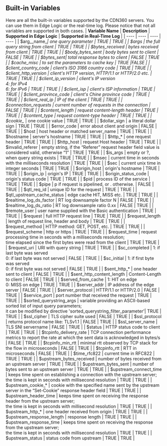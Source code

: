 ## Built-in Variables

Here are all the built-in variables supported by the CDN360 servers. You can use them in Edge Logic or the real-time log. Please notice that not all variables are supported in both cases.
| **Variable Name** | **Description** | **Supported in Edge Logic** | **Supported in Real-Time Log** |
| ---- | ---- | ---- | ---- |
| $arg__name_*| one query parameter | <span class="badge green">TRUE</span> | <span class="badge green">TRUE</span> |
| $args | the full query string from client | TRUE | TRUE |
| $bytes_received | bytes received from client | TRUE | TRUE |
| $body_bytes_sent | body bytes sent to client | FALSE | TRUE |
| $bytes_sent| total response bytes to client | FALSE | TRUE |
| $cache_misc | to set the parameters to cache key | TRUE |FALSE |
| $client_country_code | client’s ISO 3166 country code | TRUE | TRUE |
| $client_http_version | client's HTTP version, HTTP/1.1 or HTTP/2.0 etc. | TRUE | TRUE |
| $client_ip_version | client's IP version <br> 4: for IPv4 <br> 6: for IPv6 | TRUE | TRUE |
| $client_isp | client's ISP information | TRUE | TRUE |
| $client_province_code | client's Chine province code | TRUE | TRUE |
| $client_real_ip | IP of the client | TRUE | TRUE |
| $connection_requests | current number of requests in the connection | FALSE | TRUE |
| $content_length | request content-length header | TRUE | TRUE |
| $content_type | request content-type header | TRUE | TRUE |
| $cookie_* | one cookie value | TRUE | TRUE |
| $dollar_sign | a literal dollar sign | TRUE | TRUE |
| $error_code | error about client and origin | FALSE | TRUE |
| $host | host header or matched server_name | TRUE | TRUE |
| $hostname | server's hostname | TRUE | TRUE |
| $http_* | one request header | TRUE | TRUE |
| $http_host | request Host header | TRUE | TRUE |
| $invalid_referer | empty string, if the “Referer” request header field value is considered valid, otherwise “1” | TRUE | TRUE |
| $is_args | empty or ?, when query string exists | TRUE | TRUE |
| $msec | current time in seconds with the milliseconds resolution | TRUE | TRUE |
| $sec | current unix time in integer seconds | TRUE | TRUE |
| $origin_host | origin's hostname | TRUE | TRUE |
| $origin_ip | origin's IP | TRUE | TRUE |
| $origin_status_code | origin's status code | TRUE | TRUE |
| $pid | process ID of the service | TRUE | TRUE |
| $pipe | p if request is pipelined, or . otherwise. | FALSE | TRUE |
| $qtl_req_id | unique ID for the request | TRUE | TRUE |
| $qtl_upstream_cache_status | edge cache HIT, MISS etc. | TRUE | TRUE |
| $realtime_log_ds_factor | RT log downsample factor N | FALSE | TRUE |
| $realtime_log_ds_ratio | RT log downsample ratio 0.xx | FALSE | TRUE |
| $remote_user | user name supplied with the Basic authentication | TRUE | TRUE |
| $request | full HTTP request line | TRUE | TRUE |
| $request_length | length of request line, header and body | TRUE | TRUE |
| $request_method | HTTP method: GET, POST, etc. | TRUE | TRUE |
| $request_scheme | http or https | TRUE | TRUE |
| $request_time | request processing time in seconds with a milliseconds resolution; <br> time elapsed since the first bytes were read from the client | TRUE | TRUE |
| $request_uri | URI with query string | TRUE | TRUE |
| $sc_completed | 1: if last byte was served <br> 0: if last byte was not served  | FALSE | TRUE |
| $sc_initial | 1: if first byte was served <br> 0: if first byte was not served | FALSE | TRUE |
| $sent_http_* | one header sent to client | FALSE | TRUE |
| $sent_http_content_length | Content-Length to client | FALSE | TRUE |
| $served_from_cache | 1: HIT on edge <br> 0: MISS on edge | TRUE | TRUE |
| $server_addr | IP address of the edge server | FALSE | TRUE |
| $server_protocol | HTTP/1.1 or HTTP/2.0 | FALSE | TRUE |
| $service_port | port number that received the request | TRUE | TRUE |
| $sorted_querystring_args | variable providing an ASCII-based sorted list of input query parameters; <br> it can be modified by directive 'sorted_querystring_filter_parameter'| TRUE | TRUE |
| $ssl_cipher | TLS cipher suite used | FALSE | TRUE |
| $ssl_protocol | returns protocol name like: TLSv1.1 | FALSE | TRUE |
| $ssl_server_name | TLS SNI servername | FALSE | TRUE |
| $status | HTTP status code to client | TRUE | TRUE |
| $tcpinfo_delivery_rate | TCP connection performance metrics to report the rate at which the sent data is acknowledged in bytes/s | FALSE | TRUE |
| $tcpinfo_min_rtt | minimal rtt observed by TCP stack for the flow in microseconds | FALSE | TRUE |
| $tcpinfo_rtt | RTT in microseconds | FALSE | TRUE |
| $time_rfc822 | current time in RFC822 | TRUE | TRUE |
| $upstream_bytes_received | number of bytes received from an upstream server | TRUE | TRUE |
| $upstream_bytes_sent | number of bytes sent to an upstream server | TRUE | TRUE |
| $upstream_connect_time | keeps time spent on establishing a connection with the upstream server; <br> the time is kept in seconds with millisecond resolution | TRUE | TRUE |
| $upstream_cookie_* | cookie with the specified name sent by the upstream server in the “Set-Cookie” response header field | TRUE | TRUE |
| $upstream_header_time | keeps time spent on receiving the response header from the upstream server; <br> the time is kept in seconds with millisecond resolution | TRUE | TRUE |
| $upstream_http_* | one header received from origin | TRUE | TRUE |
| $upstream_response_length | response length | TRUE | TRUE |
| $upstream_response_time | keeps time spent on receiving the response from the upstream server; <br> the time is kept in seconds with millisecond resolution | TRUE | TRUE |
| $upstream_status | status code from upstream | TRUE | TRUE |

